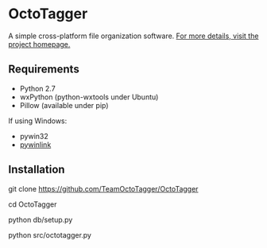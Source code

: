 # OctoTagger
A simple cross-platform file organization software. [For more details, visit the project homepage.](http://www.octotagger.co/)

## Requirements

- Python 2.7
- wxPython (python-wxtools under Ubuntu)
- Pillow (available under pip)

If using Windows:
- pywin32
- [pywinlink](https://github.com/TeamOctoTagger/pywinlink)

## Installation

git clone https://github.com/TeamOctoTagger/OctoTagger

cd OctoTagger

python db/setup.py

python src/octotagger.py
